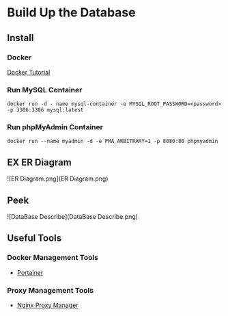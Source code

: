 # Build Up the Database

## Install

### Docker

[Docker Tutorial](https://www.docker.com/)

### Run MySQL Container

```shell
docker run -d - name mysql-container -e MYSQL_ROOT_PASSWORD=<password> -p 3306:3306 mysql:latest
```

### Run phpMyAdmin Container

```shell
docker run --name myadmin -d -e PMA_ARBITRARY=1 -p 8080:80 phpmyadmin
```

## EX ER Diagram

![ER Diagram.png](ER Diagram.png)

## Peek

![DataBase Describe](DataBase Describe.png)

## Useful Tools

### Docker Management Tools

* [Portainer](https://www.portainer.io/)

### Proxy Management Tools

* [Nginx Proxy Manager](https://nginxproxymanager.com/)
